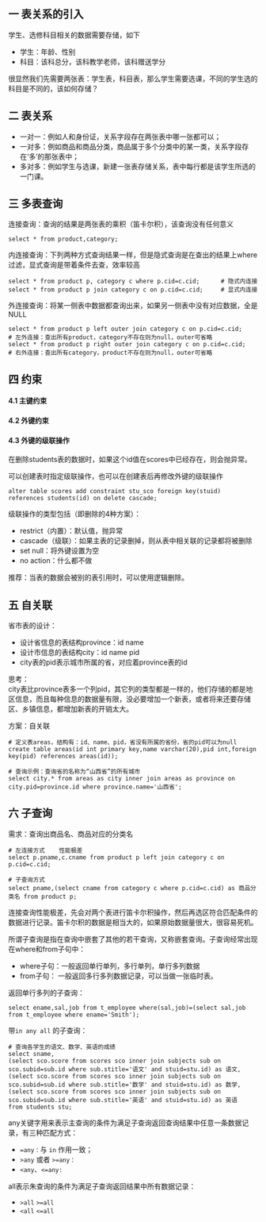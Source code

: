 ## 一 表关系的引入

学生、选修科目相关的数据需要存储，如下
- 学生：年龄、性别
- 科目：该科总分，该科教学老师，该科赠送学分

很显然我们先需要两张表：学生表，科目表，那么学生需要选课，不同的学生选的科目是不同的，该如何存储？

## 二 表关系 

- 一对一：例如人和身份证，关系字段存在两张表中哪一张都可以；
- 一对多：例如商品和商品分类，商品属于多个分类中的某一类，关系字段存在‘多’的那张表中；
- 多对多：例如学生与选课，新建一张表存储关系，表中每行都是该学生所选的一门课。

## 三 多表查询

连接查询：查询的结果是两张表的乘积（笛卡尔积），该查询没有任何意义
```
select * from product,category;
```

内连接查询：下列两种方式查询结果一样，但是隐式查询是在查出的结果上where过滤，显式查询是带着条件去查，效率较高
```
select * from product p, category c where p.cid=c.cid;      # 隐式内连接
select * from product p join category c on p.cid=c.cid;     # 显式内连接
```

外连接查询：将某一侧表中数据都查询出来，如果另一侧表中没有对应数据，全是NULL 
```
select * from product p left outer join category c on p.cid=c.cid;      # 左外连接：查出所有product，category不存在则为null，outer可省略
select * from product p right outer join category c on p.cid=c.cid;      # 右外连接：查出所有category，product不存在则为null，outer可省略
```

## 四 约束

#### 4.1 主键约束

#### 4.2 外键约束

#### 4.3 外键的级联操作

在删除students表的数据时，如果这个id值在scores中已经存在，则会抛异常。  

可以创建表时指定级联操作，也可以在创建表后再修改外键的级联操作
```
alter table scores add constraint stu_sco foreign key(stuid) references students(id) on delete cascade;
```

级联操作的类型包括（即删除的4种方案）：
- restrict（内置）：默认值，抛异常
- cascade（级联）：如果主表的记录删掉，则从表中相关联的记录都将被删除
- set null：将外键设置为空
- no action：什么都不做

推荐：当表的数据会被别的表引用时，可以使用逻辑删除。


## 五 自关联

省市表的设计：
- 设计省信息的表结构province：id  name
- 设计市信息的表结构city：id  name  pid
- city表的pid表示城市所属的省，对应着province表的id

思考：  
city表比province表多一个列pid，其它列的类型都是一样的，他们存储的都是地区信息，而且每种信息的数据量有限，没必要增加一个新表，或者将来还要存储区、乡镇信息，都增加新表的开销太大。  

方案：自关联  
 
```
# 定义表areas，结构有：id、name、pid，省没有所属的省份，省的pid可以为null 
create table areas(id int primary key,name varchar(20),pid int,foreign key(pid) references areas(id));

# 查询示例：查询省的名称为“山西省”的所有城市
select city.* from areas as city inner join areas as province on city.pid=province.id where province.name='山西省';
```

## 六 子查询

需求：查询出商品名、商品对应的分类名
```
# 左连接方式    性能极差
select p.pname,c.cname from product p left join category c on p.cid=c.cid;

# 子查询方式
select pname,(select cname from category c where p.cid=c.cid) as 商品分类名 from product p;
```

连接查询性能极差，先会对两个表进行笛卡尔积操作，然后再选区符合匹配条件的数据进行记录。笛卡尔积的数据是相当大的，如果原始数据量很大，很容易死机。  

所谓子查询是指在查询中嵌套了其他的若干查询，又称嵌套查询。子查询经常出现在where和from子句中：
- where子句：一般返回单行单列，多行单列，单行多列数据
- from子句：	一般返回多行多列数据记录，可以当做一张临时表。

返回单行多列的子查询：
```
select ename,sal,job from t_employee where(sal,job)=(select sal,job from t_employee where ename='Smith');
```

带`in any all` 的子查询：
```
# 查询各学生的语文、数学、英语的成绩
select sname,
(select sco.score from scores sco inner join subjects sub on sco.subid=sub.id where sub.stitle='语文' and stuid=stu.id) as 语文,
(select sco.score from scores sco inner join subjects sub on sco.subid=sub.id where sub.stitle='数学' and stuid=stu.id) as 数学,
(select sco.score from scores sco inner join subjects sub on sco.subid=sub.id where sub.stitle='英语' and stuid=stu.id) as 英语
from students stu;
```

any关键字用来表示主查询的条件为满足子查询返回查询结果中任意一条数据记录，有三种匹配方式：
- `=any：`与 `in` 作用一致；
- `>any` 或者 `>=any：`
- `<any`、`<=any: `

all表示朱查询的条件为满足子查询返回结果中所有数据记录：
- `>all` `>=all`
- `<all` `<=all`